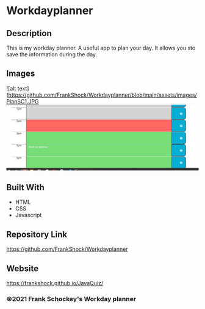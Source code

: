 # Workdayplanner

## Description
This is  my workday planner. A useful app to plan your day. It allows you sto save  the  information during the day. 
## Images
![alt text](https://github.com/FrankShock/Workdayplanner/blob/main/assets/images/PlanSC1.JPG
![alt text](https://github.com/FrankShock/Workdayplanner/blob/main/assets/images/PlanSC2.JPG)


## Built With
* HTML
* CSS
* Javascript

## Repository Link
https://github.com/FrankShock/Workdayplanner
## Website
https://frankshock.github.io/JavaQuiz/


### ©2021 Frank Schockey's Workday planner
